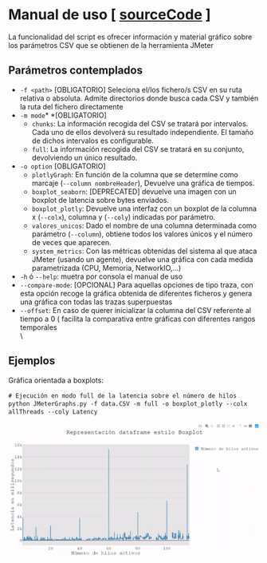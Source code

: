 # Manual de uso \[ [sourceCode](https://github.com/RafaelGB/pythonScripts/tree/master/Graficas_Jmeter) \]

La funcionalidad del script es ofrecer información y material gráfico sobre los parámetros CSV que se obtienen de la herramienta JMeter

## Parámetros contemplados

* `-f <path>` \[OBLIGATORIO\]  Seleciona el/los fichero/s CSV en su ruta relativa o absoluta. Admite directorios donde busca cada CSV y también la ruta del fichero directamente
* `-m mode`* *\[OBLIGATORIO\]
  * `chunks`: La información recogida del CSV se tratará por intervalos. Cada uno de ellos devolverá su resultado independiente. El tamaño de dichos intervalos es configurable.
  * `full`:   La información recogida del CSV se tratará en su conjunto, devolviendo un único resultado.
* `-o option` \[OBLIGATORIO\]
  * `plotlyGraph`: En función de la columna que se determine como marcaje (`--column nombreHeader`), Devuelve una gráfica de tiempos.
  * `boxplot_seaborn`: \[DEPRECATED\] devuelve una imagen con un boxplot de latencia sobre bytes enviados.
  * `boxplot_plotly`: Devuelve una interfaz con un boxplot de la columna x (`--colx`), columna y (`--coly`) indicadas por parámetro.
  * `valores_unicos`: Dado el nombre de una columna determinada como parámetro (`--column`), obtiene todos los valores únicos y el número de veces que aparecen.
  * `system_metrics`: Con las métricas obtenidas del sistema al que ataca JMeter (usando un agente), devuelve una gráfica con cada medida parametrizada (CPU, Memoria, NetworkIO,...)
* `-h` ó `--help`: muetra por consola el manual de uso
* `--compare-mode`:  \[OPCIONAL\]  Para aquellas opciones de tipo traza, con esta opción recoge la gráfica obtenida de diferentes ficheros y genera una gráfica con todas las trazas superpuestas
* `--offset`:  En caso de querer inicializar la columna del CSV referente al tiempo a 0 ( facilita la comparativa entre gráficas con diferentes rangos temporales\
  \

## Ejemplos

Gráfica orientada a boxplots:

```shell
# Ejecución en modo full de la latencia sobre el número de hilos
python JMeterGraphs.py -f data.CSV -m full -o boxplot_plotly --colx allThreads --coly Latency
```

![boxplot.gif](readme_resources/boxplot-gif.gif)